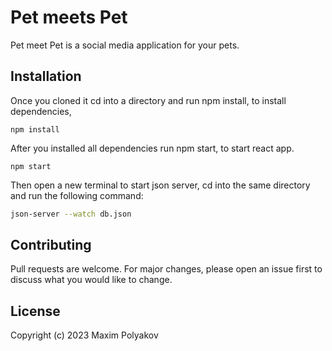 # Pet meets Pet

Pet meet Pet is a social media application for your pets.

## Installation

Once you cloned it cd into a directory and run npm install, to install dependencies,

```
npm install
```

After you installed all dependencies run npm start, to start react app.

```
npm start
```
Then open a new terminal to start json server, cd into the same directory and run the following command: 

```bash
json-server --watch db.json
```

## Contributing

Pull requests are welcome. For major changes, please open an issue first
to discuss what you would like to change.

## License

Copyright (c) 2023 Maxim Polyakov
